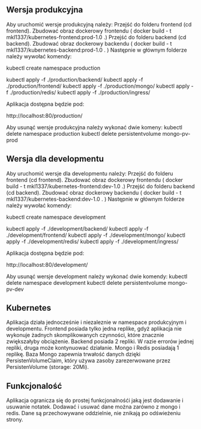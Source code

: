## Wersja produkcyjna

Aby uruchomić wersje produkcyjną należy:
Przejść do folderu frontend (cd frontend).
Zbudować obraz dockerowy frontendu ( docker build - t mkl1337/kubernetes-frontend:prod-1.0 .)
Przejść do folderu backend (cd backend).
Zbudować obraz dockerowy backendu ( docker build - t mkl1337/kubernetes-backend:prod-1.0 . )
Następnie w głównym folderze należy wywołać komendy:

kubectl create namespace production

kubectl apply -f ./production/backend/
kubectl apply -f ./production/frontend/
kubectl apply -f ./production/mongo/
kubectl apply -f ./production/redis/
kubectl apply -f ./production/ingress/

Aplikacja dostępna będzie pod:

http://localhost:80/production/

Aby usunąć wersje produkcyjna należy wykonać dwie komeny:
kubectl delete namespace production
kubectl delete persistentvolume mongo-pv-prod

## Wersja dla developmentu

Aby uruchomić wersje dla developmentu należy:
Przejść do folderu frontend (cd frontend).
Zbudować obraz dockerowy frontendu ( docker build - t mkl1337/kubernetes-frontend:dev-1.0 .)
Przejść do folderu backend (cd backend).
Zbudować obraz dockerowy backendu ( docker build - t mkl1337/kubernetes-backend:dev-1.0 . )
Następnie w głównym folderze należy wywołać komendy:

kubectl create namespace development

kubectl apply -f ./development/backend/
kubectl apply -f ./development/frontend/
kubectl apply -f ./development/mongo/
kubectl apply -f ./development/redis/
kubectl apply -f ./development/ingress/

Aplikacja dostępna będzie pod:

http://localhost:80/development/

Aby usunąć wersje development należy wykonać dwie komendy:
kubectl delete namespace development
kubectl delete persistentvolume mongo-pv-dev

## Kubernetes

Aplikacja działa jednocześnie i niezaleznie w namespace produkcyjnym i developmentu.
Frontend posiada tylko jedna replike, gdyż aplikacja nie wykonuje żadnych skomplikowanych czynności, które znacznie zwiększałyby obciążenie.
Backend posiada 2 repliki. W razie errorów jednej repliki, druga może kontynuować działanie.
Mongo i Redis posiadają 1 replikę.
Baza Mongo zapewnia trwałość danych dzięki PersistenVolumeClaim, który używa zasoby zarezerwowane przez PersistenVolume (storage: 20Mi).

## Funkcjonalość

Aplikacja ogranicza się do prostej funkcjonalnośći jaką jest dodawanie i usuwanie notatek.
Dodawać i usuwać dane można zarówno z mongo i redis. Dane są przechowywane oddzielnie, nie znikają po odświeżeniu strony.
